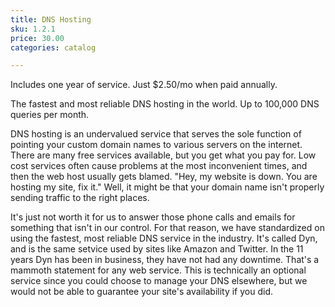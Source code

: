 ```yaml
---
title: DNS Hosting
sku: 1.2.1
price: 30.00
categories: catalog

---
```


Includes one year of service. Just $2.50/mo when paid annually.

The fastest and most reliable DNS hosting in the world. Up to 100,000 DNS queries per month.

DNS hosting is an undervalued service that serves the sole function of pointing your custom domain names to various servers on the internet. There are many free services available, but you get what you pay for. Low cost services often cause problems at the most inconvenient times, and then the web host usually gets blamed. "Hey, my website is down. You are hosting my site, fix it." Well, it might be that your domain name isn't properly sending traffic to the right places.

It's just not worth it for us to answer those phone calls and emails for something that isn't in our control. For that reason, we have standardized on using the fastest, most reliable DNS service in the industry. It's called Dyn, and is the same setvice used by sites like Amazon and Twitter. In the 11 years Dyn has been in business, they have not had any downtime. That's a mammoth statement for any web service. This is technically an optional service since you could choose to manage your DNS elsewhere, but we would not be able to guarantee your site's availability if you did.

